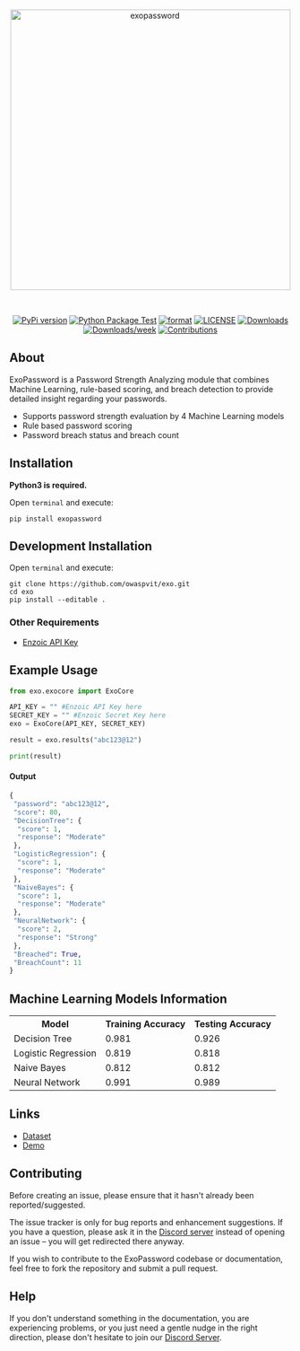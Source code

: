 <div align="center">
  <br />
  <p>
    <a href="https://pypi.org/project/exopassword/"><img src="https://i.imgur.com/JH1vZcV.png" width="500" alt="exopassword" /></a>
  </p>
  <br />
  <p>
    <a href="https://pypi.org/project/exopassword/"><img src="https://img.shields.io/pypi/v/exopassword?color=blue" alt="PyPi version" /></a>
    <a href="https://github.com/owaspvit/exo/actions"><img src="https://github.com/owaspvit/exo/actions/workflows/python-package.yml/badge.svg" alt="Python Package Test" /></a>
    <a href="https://pypi.org/project/exopassword/"><img src="https://img.shields.io/pypi/format/exopassword" alt="format" /></a>
    <a href="https://github.com/owaspvit/exo/blob/main/LICENSE"><img src="https://img.shields.io/github/license/owaspvit/exo?color=red" alt="LICENSE" /></a>
    <a href="https://pepy.tech/project/exopassword"><img src="https://pepy.tech/badge/exopassword" alt="Downloads" /></a>
    <a href="https://pepy.tech/project/exopassword"><img src="https://pepy.tech/badge/exopassword/week" alt="Downloads/week" /></a>
    <a href="https://github.com/owaspvit/exo/issues"><img src="https://camo.githubusercontent.com/f5054ffcd4245c10d3ec85ef059e07aacf787b560f83ad4aec2236364437d097/68747470733a2f2f696d672e736869656c64732e696f2f62616467652f636f6e747269627574696f6e732d77656c636f6d652d627269676874677265656e2e7376673f7374796c653d666c6174" alt="Contributions" /></a>
  </p>
</div>

## About

ExoPassword is a Password Strength Analyzing module that combines Machine Learning, rule-based scoring, and breach detection to provide detailed insight regarding your passwords.

- Supports password strength evaluation by 4 Machine Learning models
- Rule based password scoring
- Password breach status and breach count

## Installation

**Python3 is required.**  

Open `terminal` and execute:
```shell
pip install exopassword
```

## Development Installation
Open `terminal` and execute:
```shell
git clone https://github.com/owaspvit/exo.git
cd exo
pip install --editable .
```

### Other Requirements

- [Enzoic API Key](https://www.enzoic.com/free-trial-2/)

## Example Usage

```Python
from exo.exocore import ExoCore

API_KEY = "" #Enzoic API Key here
SECRET_KEY = "" #Enzoic Secret Key here
exo = ExoCore(API_KEY, SECRET_KEY)

result = exo.results("abc123@12")

print(result)
```

#### Output

```Python
{
 "password": "abc123@12",
 "score": 80,
 "DecisionTree": {
  "score": 1,
  "response": "Moderate"
 },
 "LogisticRegression": {
  "score": 1,
  "response": "Moderate"
 },
 "NaiveBayes": {
  "score": 1,
  "response": "Moderate"
 },
 "NeuralNetwork": {
  "score": 2,
  "response": "Strong"
 },
 "Breached": True,
 "BreachCount": 11
}
```

## Machine Learning Models Information

<table>
  <tr>
    <th>Model</th>
    <th>Training Accuracy</th>
    <th>Testing Accuracy</th>
  </tr>
  <tr>
    <td>Decision Tree</td>
    <td>0.981</td>
    <td>0.926</td>
  </tr>
  <tr>
    <td>Logistic Regression</td>
    <td>0.819</td>
    <td>0.818</td>
  </tr>
  <tr>
    <td>Naive Bayes</td>
    <td>0.812</td>
    <td>0.812</td>
  </tr>
  <tr>
    <td>Neural Network</td>
    <td>0.991</td>
    <td>0.989</td>
  </tr>
</table>

## Links

- [Dataset](https://github.com/apratimshukla6/ExoPassword/blob/master/data.csv)
- [Demo](https://exo.owaspvit.com)

## Contributing

Before creating an issue, please ensure that it hasn't already been reported/suggested.

The issue tracker is only for bug reports and enhancement suggestions. If you have a question, please ask it in the [Discord server](https://discord.gg/aMgWPApkyS) instead of opening an issue – you will get redirected there anyway.

If you wish to contribute to the ExoPassword codebase or documentation, feel free to fork the repository and submit a pull request.

## Help

If you don't understand something in the documentation, you are experiencing problems, or you just need a gentle
nudge in the right direction, please don't hesitate to join our [Discord Server](https://discord.gg/aMgWPApkyS).
